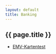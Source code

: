 ```yaml
---
layout: default
title: Banking
---
```


## {{ page.title }}

- [EMV-Kartentest](http://emv.maxontour.com/)
